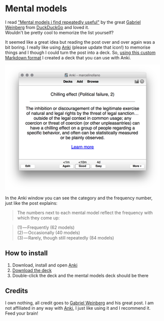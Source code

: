 # Mental models

I read ["Mental models i find repeatedly useful"](https://medium.com/@yegg/mental-models-i-find-repeatedly-useful-936f1cc405d#.ngjmxnx5x) by the great [Gabriel Weinberg](https://twitter.com/yegg) from [DuckDuckGo](https://duckduckgo.com) and loved it.<br/>
Wouldn't be pretty cool to memorize the list yourself? 

It seemed like a great idea but reading the post over and over again was a bit boring. I really like using [Anki](http://ankisrs.net) (please update that icon!) to memorise things and I though I could turn the post into a deck. So, [using this custom Markdown format](https://gist.github.com/marcelinollano/de710e3d3665162ac752) I created a deck that you can use with Anki.

<img width="634" alt="Anki" src="screen-shot.png">

In the Anki window you can see the category and the frequency number, just like the post explains:

> The numbers next to each mental model reflect the frequency with which they come up: 

> (1) — Frequently (62 models) <br/>
> (2) — Occasionally (40 models) <br/>
> (3) — Rarely, though still repeatedly (84 models)

## How to install

1. Download, install and open [Anki](http://ankisrs.net/#download)
2. [Download the deck](https://github.com/marcelinollano/mental-models/blob/master/mental-models.apkg?raw=true)
3. Double-click the deck and the mental models deck should be there

## Credits

I own nothing, all credit goes to [Gabriel Weinberg](https://twitter.com/yegg) and his great post. I am not affiliated in any way with [Anki](http://ankisrs.net), I just like using it and I recommend it. Feed your brain!
